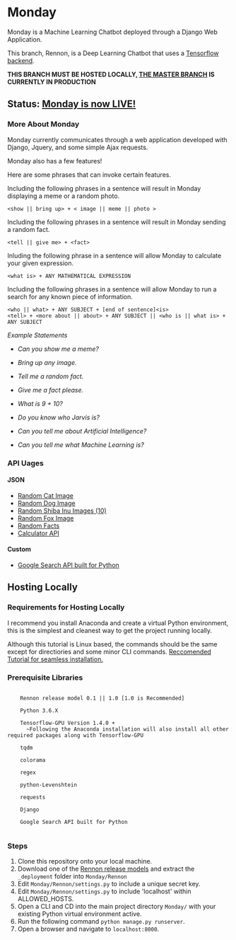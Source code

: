 # Monday
Monday is a Machine Learning Chatbot deployed through a Django Web Application.

This branch, Rennon, is a Deep Learning Chatbot that uses a [Tensorflow backend](https://github.com/AfaqAnwar/Rennon).

**THIS BRANCH MUST BE HOSTED LOCALLY,  [THE MASTER BRANCH](https://github.com/AfaqAnwar/Monday) IS CURRENTLY IN PRODUCTION**

## Status: **[Monday is now LIVE!](http://www.afaqanwar.io/)**

### More About Monday
Monday currently communicates through a web application developed with Django, Jquery, and some simple Ajax requests.

Monday also has a few features!

Here are some phrases that can invoke certain features.

Including the following phrases in a sentence will result in Monday displaying a meme or a random photo.

```
<show || bring up> + < image || meme || photo >
```

Including the following phrases in a sentence will result in Monday sending a random fact.

```
<tell || give me> + <fact>
```

Inluding the following phrase in a sentence will allow Monday to calculate your given expression.

```
<what is> + ANY MATHEMATICAL EXPRESSION
```

Including the following phrases in a sentence will allow Monday to run a search for any known piece of information.

```
<who || what> + ANY SUBJECT + [end of sentence]<is> 
<tell> + <more about || about> + ANY SUBJECT || <who is || what is> + ANY SUBJECT 
```

  _Example Statements_

  * _Can you show me a meme?_
  
  * _Bring up any image._
  
  * _Tell me a random fact._
  
  * _Give me a fact please._
  
  * _What is 9 + 10?_

  * _Do you know who Jarvis is?_

  * _Can you tell me about Artificial Intelligence?_

  * _Can you tell me what Machine Learning is?_

### API Uages

#### JSON
 * [Random Cat Image](https://aws.random.cat/meow)
 * [Random Dog Image](https://random.dog/woof.json)
 * [Random Shiba Inu Images (10)](http://shibe.online/api/shibes?count=10&urls=true&httpsUrls=true)
 * [Random Fox Image](https://randomfox.ca/floof/)
 * [Random Facts](http://randomuselessfact.appspot.com/random.json?language=en)
 * [Calculator API](http://api.mathjs.org/)

#### Custom
 * [Google Search API built for Python](https://github.com/abenassi/Google-Search-API)

## Hosting Locally

### Requirements for Hosting Locally
I recommend you install Anaconda and create a virtual Python environment, this is the simplest and cleanest way to get the project running locally.

Although this tutorial is Linux based, the commands should be the same except for directiories and some minor CLI commands.
[Reccomended Tutorial for seamless installation.](https://www.pugetsystems.com/labs/hpc/Install-TensorFlow-with-GPU-Support-the-Easy-Way-on-Ubuntu-18-04-without-installing-CUDA-1170/)

### Prerequisite Libraries
```

    Rennon release model 0.1 || 1.0 [1.0 is Recommended]

    Python 3.6.X

    Tensorflow-GPU Version 1.4.0 +  
      ~Following the Anaconda installation will also install all other required packages along with Tensorflow-GPU

    tqdm

    colorama

    regex

    python-Levenshtein

    requests
    
    Django
    
    Google Search API built for Python 
    
```

### Steps
  1. Clone this repository onto your local machine.
  2. Download one of the [Rennon release models](https://www.github.com/AfaqAnwar/Rennon/releases) and extract the ```_deployment```      folder into ```Monday/Rennon```
  3. Edit ```Monday/Rennon/settings.py``` to include a unique secret key.
  4. Edit ```Monday/Rennon/settings.py``` to include 'localhost' within ALLOWED_HOSTS.
  4. Open a CLI and CD into the main project directory ```Monday/``` with your existing Python virtual environment active.
  5. Run the following command ```python manage.py runserver```. 
  6. Open a browser and navigate to ```localhost:8000```.
